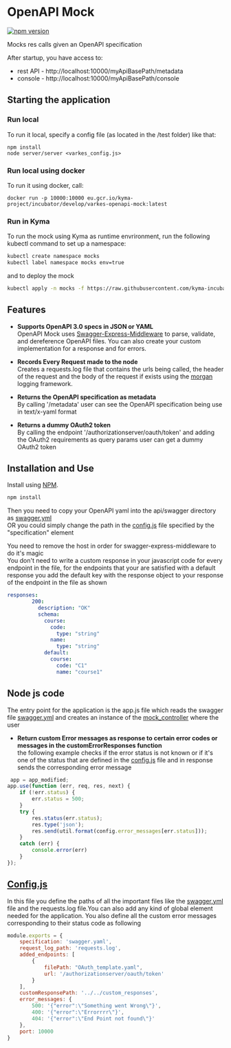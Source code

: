 # OpenAPI Mock
[![npm version](https://badge.fury.io/js/varkes-openapi-mock.svg)](https://badge.fury.io/js/varkes-openapi-mock)

Mocks res calls given an OpenAPI specification 

After startup, you have access to:
- rest API - http://localhost:10000/myApiBasePath/metadata
- console - http://localhost:10000/myApiBasePath/console

## Starting the application

### Run local

To run it local, specify a config file (as located in the /test folder) like that:
```
npm install
node server/server <varkes_config.js>
```

### Run local using docker

To run it using docker, call:
```
docker run -p 10000:10000 eu.gcr.io/kyma-project/incubator/develop/varkes-openapi-mock:latest
```

### Run in Kyma

To run the mock using Kyma as runtime envrironment, run the following kubectl command to set up a namespace:

```bash
kubectl create namespace mocks
kubectl label namespace mocks env=true
```

and to deploy the mock
```bash
kubectl apply -n mocks -f https://raw.githubusercontent.com/kyma-incubator/varkes/master/openapi-mock/deployment/deployment.yaml
```

## Features

- **Supports OpenAPI 3.0 specs in JSON or YAML** <br>
OpenAPI Mock uses [Swagger-Express-Middleware](https://github.com/BigstickCarpet/swagger-express-middleware) to parse, validate, and dereference OpenAPI files.  You can also create your custom implementation for a response and for errors.

- **Records Every Request made to the node** <br>
Creates a requests.log file that contains the urls being called, the header of the request and the body of the request if exists using the [morgan](https://www.npmjs.com/package/morgan) logging framework.

- **Returns the OpenAPI specification as metadata** <br>
By calling '/metadata' user can see the OpenAPI specification being use in text/x-yaml format

- **Returns a dummy OAuth2 token** <br>
By calling the endpoint '/authorizationserver/oauth/token' and adding the OAuth2 requirements as query params user can get a dummy OAuth2 token

## Installation and Use

Install using [NPM](https://docs.npmjs.com/getting-started/what-is-npm).

````bash
npm install
````
Then you need to copy your OpenAPI yaml into the api/swagger directory as [swagger.yml](https://github.com/kyma-incubator/varkes/blob/master/examples/openapi-app/swagger.yaml)<br>
OR you could simply change the path in the [config.js](https://github.com/kyma-incubator/varkes/blob/master/examples/openapi-app/config.js) file specified by the "specification" element

You need to remove the host in order for swagger-express-middleware to do it's magic
<br>
You don't need to write a custom response in your javascript code for every endpoint in the file,
for the endpoints that your are satisfied with a default response you add the default key with the response object to your response of the endpoint in the file as shown

````yaml
responses:
        200:
          description: "OK"
          schema:
            course:
              code:
                type: "string"
              name:
                type: "string"
            default:
              course:
                code: "C1"
                name: "course1"
````

Node js code
--------------------------
The entry point for the application is the app.js file which reads the swagger file [swagger.yml](https://github.com/kyma-incubator/varkes/blob/master/examples/openapi-app/swagger.yaml) and creates an instance of the [mock_controller](https://github.com/kyma-incubator/varkes/blob/master/examples/openapi-app/api/mocks/mock_controller.js) where the user  

- **Return custom Error messages as response to certain error codes or messages in the customErrorResponses function** <br>
        the following example checks if the error status is not known or if it's one of the status that are defined in the [config.js](https://github.com/kyma-incubator/varkes/blob/master/openapi-mock/test/config.js) file and in response sends the corresponding error message

````javascript
 app = app_modified;
app.use(function (err, req, res, next) {
    if (!err.status) {
        err.status = 500;
    }
    try {
        res.status(err.status);
        res.type('json');
        res.send(util.format(config.error_messages[err.status]));
    }
    catch (err) {
        console.error(err)
    }
});
````
[Config.js](https://github.com/kyma-incubator/varkes/blob/master/openapi-mock/test/config.js)
--------------------------
In this file you define the paths of all the important files like the [swagger.yml](https://github.com/kyma-incubator/varkes/blob/master/openapi-mock/swagger.yaml) file and the requests.log file.You can also add any kind of global element needed for the application. You also define all the custom error messages corresponding to their status code as following

````javascript
module.exports = {
    specification: 'swagger.yaml',
    request_log_path: 'requests.log',
    added_endpoints: [
        {
            filePath: "OAuth_template.yaml",
            url: '/authorizationserver/oauth/token'
        }
    ],
    customResponsePath: '../../custom_responses',
    error_messages: {
        500: '{"error":\"Something went Wrong\"}',
        400: '{"error":\"Errorrrr\"}',
        404: '{"error":\"End Point not found\"}'
    },
    port: 10000
}
````
